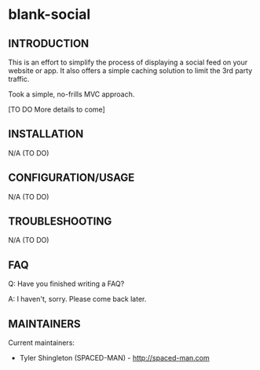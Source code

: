 # blank-social

INTRODUCTION
------------

This is an effort to simplify the process of displaying a social feed on your website or app. It also offers a simple caching solution to limit the 3rd party traffic.

Took a simple, no-frills MVC approach.

[TO DO More details to come]


INSTALLATION
------------
 
N/A (TO DO)


CONFIGURATION/USAGE
-------------
 
N/A (TO DO)


TROUBLESHOOTING
---------------

N/A (TO DO)


FAQ
---

Q: Have you finished writing a FAQ?

A: I haven't, sorry. Please come back later.


MAINTAINERS
-----------

Current maintainers:
 * Tyler Shingleton (SPACED-MAN) - http://spaced-man.com
